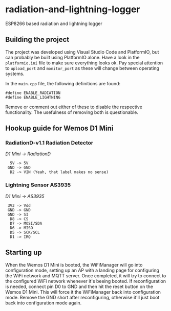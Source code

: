 # radiation-and-lightning-logger
ESP8266 based radiation and lightning logger

## Building the project

The project was developed using Visual Studio Code and PlatformIO,
but can probably be built using PlatformIO alone. Have a look in the
`platformio.ini` file to make sure everything looks ok. Pay special
attention to `upload_port` and `monitor_port` as these will change
between operating systems.

In the `main.cpp` file, the following definitions are found:

```
#define ENABLE_RADIATION
#define ENABLE_LIGHTNING
```

Remove or comment out either of these to disable the respective
functionality. The usefulness of removing both is questionable.

## Hookup guide for Wemos D1 Mini

### RadiationD-v1.1 Radiation Detector

*D1 Mini -> RadiationD*

      5V -> 5V
     GND -> GND
      D2 -> VIN (Yeah, that label makes no sense)

### Lightning Sensor AS3935

*D1 Mini -> AS3935*

     3V3 -> Vdd
     GND -> GND
     GND -> SI
      D8 -> CS
      D7 -> MOSI/SDA
      D6 -> MISO
      D5 -> SCK/SCL
      D1 -> IRQ

## Starting up

When the Wemos D1 Mini is booted, the WiFiManager will go into
configuration mode, setting up an AP with a landing page for
configuring the WiFi network and MQTT server. Once completed,
it will try to connect to the configured WiFi network whenever
it's beeing booted. If reconfiguration is needed, connect pin D0
to GND and then hit the reset button on the Wemos D1 Mini. This
will force it the WiFiManager back into configuration mode. Remove
the GND short after reconfiguring, otherwise it'll just boot back
into configuration mode again.